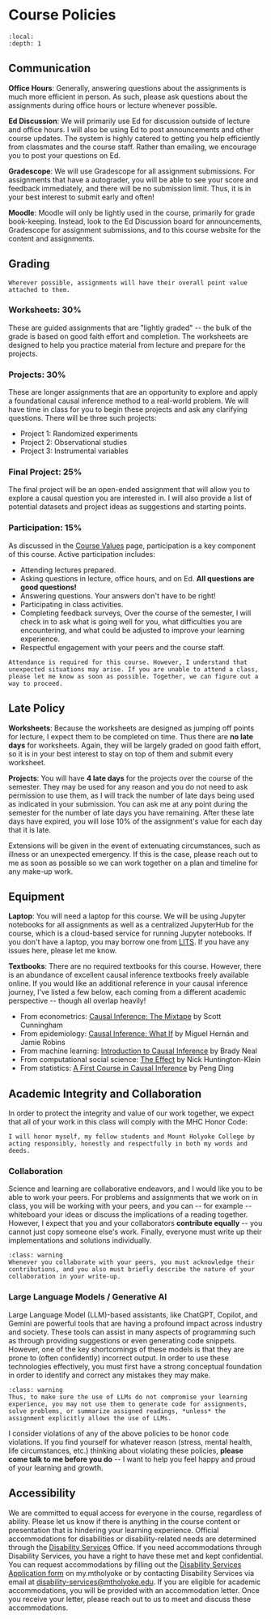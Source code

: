 # Course Policies

```{contents}
:local:
:depth: 1
```

## Communication

**Office Hours**: Generally, answering questions about the assignments is much more efficient in person. As such, please ask questions about the assignments during office hours or lecture whenever possible.

**Ed Discussion**: We will primarily use Ed for discussion outside of lecture and office hours. I will also be using Ed to post announcements and other course updates. The system is highly catered to getting you help efficiently from classmates and the course staff. Rather than emailing, we encourage you to post your questions on Ed. 

**Gradescope**: We will use Gradescope for all assignment submissions. For assignments that have a autograder, you will be able to see your score and feedback immediately, and there will be no submission limit. Thus, it is in your best interest to submit early and often!

**Moodle**: Moodle will only be lightly used in the course, primarily for grade book-keeping. Instead, look to the Ed Discussion board for announcements, Gradescope for assignment submissions, and to this course website for the content and assignments.

## Grading

```{admonition} Point transparency
Wherever possible, assignments will have their overall point value attached to them.
```

### Worksheets: 30%

These are guided assignments that are "lightly graded" -- the bulk of the grade is based on good faith effort and completion. The worksheets are designed to help you practice material from lecture and prepare for the projects. 

### Projects: 30%

These are longer assignments that are an opportunity to explore and apply a foundational causal inference method to a real-world problem. We will have time in class for you to begin these projects and ask any clarifying questions. There will be three such projects:

- Project 1: Randomized experiments
- Project 2: Observational studies
- Project 3: Instrumental variables

### Final Project: 25%

The final project will be an open-ended assignment that will allow you to explore a causal question you are interested in. I will also provide a list of potential datasets and project ideas as suggestions and starting points.

### Participation: 15%

As discussed in the [Course Values](course_success) page, participation is a key component of this course. Active participation includes:

- Attending lectures prepared.
- Asking questions in lecture, office hours, and on Ed. **All questions are good questions!**
- Answering questions. Your answers don't have to be right!
- Participating in class activities.
- Completing feedback surveys, Over the course of the semester, I will check in to ask what is going well for you, what difficulties you are encountering, and what could be adjusted to improve your learning experience.
- Respectful engagement with your peers and the course staff.

```{admonition} Attendance
Attendance is required for this course. However, I understand that unexpected situations may arise. If you are unable to attend a class, please let me know as soon as possible. Together, we can figure out a way to proceed.
```

## Late Policy

**Worksheets**: Because the worksheets are designed as jumping off points for lecture, I expect them to be completed on time. Thus there are **no late days** for worksheets. Again, they will be largely graded on good faith effort, so it is in your best interest to stay on top of them and submit every worksheet.

**Projects**: You will have **4 late days** for the projects over the course of the semester. They may be used for any reason and you do not need to ask permission to use them, as I will track the number of late days being used as indicated in your submission. You can ask me at any point during the semester for the number of late days you have remaining. After these late days have expired, you will lose 10% of the assignment's value for each day that it is late. 

Extensions will be given in the event of extenuating circumstances, such as illness or an unexpected emergency. If this is the case, please reach out to me as soon as possible so we can work together on a plan and timeline for any make-up work. 

## Equipment

**Laptop**: You will need a laptop for this course. We will be using Jupyter notebooks for all assignments as well as a centralized JupyterHub for the course, which is a cloud-based service for running Jupyter notebooks. If you don't have a laptop, you may borrow one from [LITS](https://lits.mtholyoke.edu/materials/borrowing-renewing). If you have any issues here, please let me know.

**Textbooks**: There are no required textbooks for this course. However, there is an abundance of excellent causal inference textbooks freely available online. If you would like an additional reference in your causal inference journey, I've listed a few below, each coming from a different academic perspective -- though all overlap heavily!

- From econometrics: [Causal Inference: The Mixtape](https://mixtape.scunning.com/) by Scott Cunningham
- From epidemiology: [Causal Inference: What If](https://miguelhernan.org/s/hernanrobins_WhatIf_2jan25.pdf) by Miguel Hernán and Jamie Robins
- From machine learning: [Introduction to Causal Inference](https://www.bradyneal.com/Introduction_to_Causal_Inference-Dec17_2020-Neal.pdf) by Brady Neal
- From computational social science: [The Effect](https://theeffectbook.net/index.html) by Nick Huntington-Klein
- From statistics: [A First Course in Causal Inference](https://arxiv.org/abs/2305.18793) by Peng  Ding

## Academic Integrity and Collaboration

In order to protect the integrity and value of our work together, we expect that all of your work in this class will comply with the MHC Honor Code: 

```{admonition} MHC Honor Code
I will honor myself, my fellow students and Mount Holyoke College by acting responsibly, honestly and respectfully in both my words and deeds.
```

### Collaboration

Science and learning are collaborative endeavors, and I would like you to be able to work your peers. For problems and assignments that we work on in class, you will be working with your peers, and you can -- for example -- whiteboard your ideas or discuss the implications of a reading together. However, I expect that you and your collaborators **contribute equally** -- you cannot just copy someone else's work. Finally, everyone must write up their implementations and solutions individually. 

```{admonition} Collaboration acknowledgements
:class: warning
Whenever you collaborate with your peers, you must acknowledge their contributions, and you also must briefly describe the nature of your collaboration in your write-up.
```

### Large Language Models / Generative AI

Large Language Model (LLM)-based assistants, like ChatGPT, Copilot, and Gemini are powerful tools that are having a profound impact across industry and society. These tools can assist in many aspects of programming such as through providing suggestions or even generating code snippets. However, one of the key shortcomings of these models is that they are prone to (often confidently) incorrect output. In order to use these technologies effectively, you must first have a strong conceptual foundation in order to identify and correct any mistakes they may make.

```{admonition} LLM use
:class: warning
Thus, to make sure the use of LLMs do not compromise your learning experience, you may not use them to generate code for assignments, solve problems, or summarize assigned readings, *unless* the assignment explicitly allows the use of LLMs.
```

I consider violations of any of the above policies to be honor code violations. If you find yourself for whatever reason (stress, mental health, life circumstances, etc.) thinking about violating these policies, **please come talk to me before you do** -- I want to help you feel happy and proud of your learning and growth.

## Accessibility

We are committed to equal access for everyone in the course, regardless of ability. 
Please let us know if there is anything in the course content or presentation that is hindering your learning experience. 
Official accommodations for disabilities or disability-related needs are determined through the [Disability Services](https://www.mtholyoke.edu/directory/departments-offices-centers/disability-services) Office. 
If you need accommodations through Disability Services, you have a right to have these met and kept confidential. 
You can request accommodations by filling out the [Disability Services Application form](https://www.mtholyoke.edu/directory/departments-offices-centers/disability-services/accommodations) on my.mtholyoke or by contacting Disability Services via email at disability-services@mtholyoke.edu. 
If you are eligible for academic accommodations, you will be provided with an accommodation letter. 
Once you receive your letter, please reach out to us to meet and discuss these accommodations.